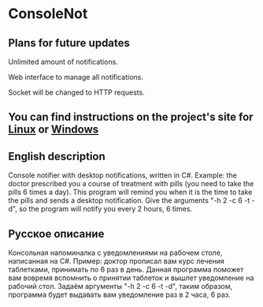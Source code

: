 # ConsoleNot
## Plans for future updates
Unlimited amount of notifications.

Web interface to manage all notifications.

Socket will be changed to HTTP requests.
## You can find instructions on the project's site for [Linux](http://consolenot.ru/About#linux) or [Windows](http://consolenot.ru/About#windows)
## English description
Console notifier with desktop notifications, written in C#.
Example: the doctor prescribed you a course of treatment with pills (you need to take
the pills 6 times a day).
This program will remind you when it is the time to take the pills and sends a
desktop notification. Give the arguments "-h 2 -c 6 -t -d", so the program will notify you every 2 hours,
6 times.
## Русское описание
Консольная напоминалка с уведомлениями на рабочем столе, написанная на C#.
Пример: доктор прописал вам курс лечения таблетками, принимать по 6 раз в день.
Данная программа поможет вам вовремя вспомнить о принятии таблеток и вышлет
уведомление на рабочий стол. Задаём аргументы "-h 2 -c 6 -t -d",
таким образом, программа будет выдавать вам уведомление раз в 2 часа,
6 раз.
